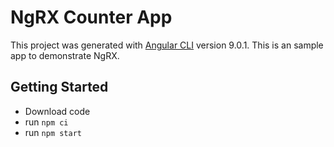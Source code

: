 # NgRX Counter App

This project was generated with [Angular CLI](https://github.com/angular/angular-cli) version 9.0.1. This is an sample app to demonstrate NgRX. 

## Getting Started 

- Download code 
- run `npm ci` 
- run `npm start`  



